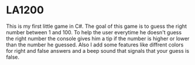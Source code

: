 # LA1200

This is my first little game in C#. The goal of this game is to guess the right number between 1 and 100. To help the user everytime he doesn't guess the right number the console gives him a tip if the number is higher or lower than the number he guessed. Also I add some features like diffrent colors for right and false answers and a beep sound that signals that your guess is false.
